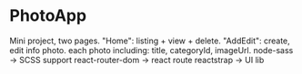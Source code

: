 # PhotoApp
Mini project, two pages. "Home": listing + view + delete. "AddEdit": create, edit info photo. each photo including: title, categoryId, imageUrl.  node-sass -> SCSS support react-router-dom -> react route reactstrap -> UI lib
